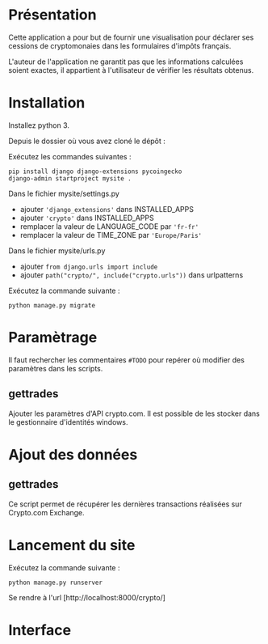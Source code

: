 # Présentation

Cette application a pour but de fournir une visualisation pour déclarer ses cessions de cryptomonaies dans les formulaires d'impôts français.

L'auteur de l'application ne garantit pas que les informations calculées soient exactes, il appartient à l'utilisateur de vérifier les résultats obtenus.

# Installation

Installez python 3.

Depuis le dossier où vous avez cloné le dépôt :


Exécutez les commandes suivantes :

```
pip install django django-extensions pycoingecko
django-admin startproject mysite .
```

Dans le fichier mysite/settings.py

- ajouter `'django_extensions'` dans INSTALLED_APPS
- ajouter `'crypto'` dans INSTALLED_APPS
- remplacer la valeur de LANGUAGE_CODE par `'fr-fr'`
- remplacer la valeur de TIME_ZONE par `'Europe/Paris'`

Dans le fichier mysite/urls.py

- ajouter `from django.urls import include`
- ajouter `path("crypto/", include("crypto.urls"))` dans urlpatterns

Exécutez la commande suivante :

```
python manage.py migrate
```

# Paramètrage

Il faut rechercher les commentaires `#TODO` pour repérer où modifier des paramètres dans les scripts.

## gettrades

Ajouter les paramètres d'API crypto.com. Il est possible de les stocker dans le gestionnaire d'identités windows.

# Ajout des données

## gettrades

Ce script permet de récupérer les dernières transactions réalisées sur Crypto.com Exchange.

# Lancement du site

Exécutez la commande suivante :

```
python manage.py runserver
```

Se rendre à l'url [http://localhost:8000/crypto/]

# Interface